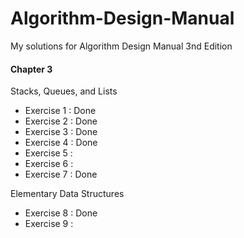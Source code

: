 # Algorithm-Design-Manual
My solutions for Algorithm Design Manual 3nd Edition

#### Chapter 3

Stacks, Queues, and Lists

* Exercise 1 : Done
* Exercise 2 : Done
* Exercise 3 : Done
* Exercise 4 : Done
* Exercise 5 : 
* Exercise 6 : 
* Exercise 7 : Done 

Elementary Data Structures

* Exercise 8 : Done
* Exercise 9 :

